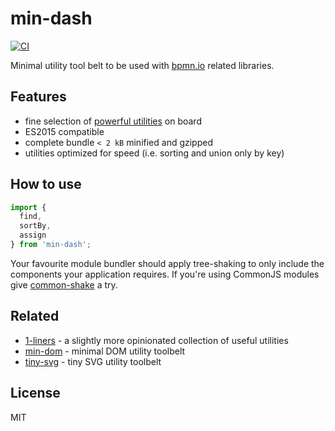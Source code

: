 # min-dash

[![CI](https://github.com/bpmn-io/min-dash/workflows/CI/badge.svg)](https://github.com/bpmn-io/min-dash/actions?query=workflow%3ACI)

Minimal utility tool belt to be used with [bpmn.io](https://bpmn.io/) related libraries.


## Features

* fine selection of [powerful utilities](./lib) on board
* ES2015 compatible
* complete bundle `< 2 kB` minified and gzipped
* utilities optimized for speed (i.e. sorting and union only by key)


## How to use

```javascript
import {
  find,
  sortBy,
  assign
} from 'min-dash';
```

Your favourite module bundler should apply tree-shaking to only include the components your application requires. If you're using CommonJS modules give [common-shake](https://github.com/indutny/common-shake) a try.


## Related

* [1-liners](https://github.com/1-liners/1-liners) - a slightly more opinionated collection of useful utilities
* [min-dom](https://github.com/bpmn-io/min-dom) - minimal DOM utility toolbelt
* [tiny-svg](https://github.com/bpmn-io/tiny-svg) - tiny SVG utility toolbelt


## License

MIT
